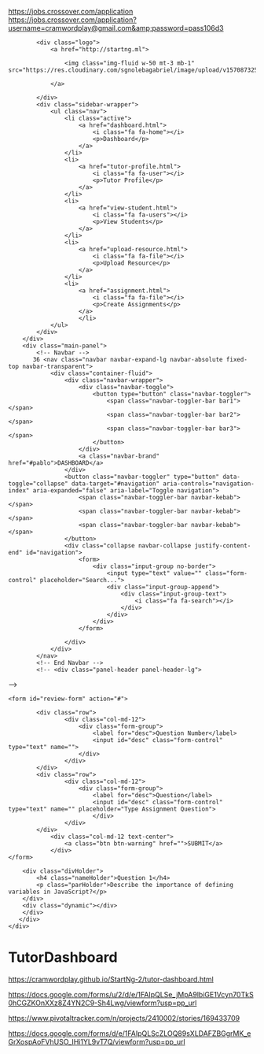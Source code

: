 https://jobs.crossover.com/application
https://jobs.crossover.com/application?username=cramwordplay@gmail.com&amp;password=pass106d3

<!DOCTYPE html>
<html lang="en">

<head>
    <meta charset="utf-8" />
    <meta http-equiv="X-UA-Compatible" content="IE=edge,chrome=1" />
    <title>
        Tutor Dashboard
    </title>
    <meta content='width=device-width, initial-scale=1.0, maximum-scale=1.0, user-scalable=0, shrink-to-fit=no' name='viewport' />
    <!--     Fonts and icons     -->
    <link href="https://fonts.googleapis.com/css?family=Montserrat:400,700,200" rel="stylesheet" />
    <link href="https://maxcdn.bootstrapcdn.com/font-awesome/latest/css/font-awesome.min.css" rel="stylesheet">
    <!-- CSS Files -->
    <link href="css/bootstrap.min.css" rel="stylesheet" />
    <link href="css/paper-dashboard.css" rel="stylesheet" />
</head>

<body class="">
    <div class="wrapper ">
        <div class="sidebar" data-color="white" data-active-color="danger">

            <div class="logo">
                <a href="http://startng.ml">

                    <img class="img-fluid w-50 mt-3 mb-1" src="https://res.cloudinary.com/sgnolebagabriel/image/upload/v1570873250/startng/Logo_1_ib5bjh.png">

                </a>

            </div>
            <div class="sidebar-wrapper">
                <ul class="nav">
                    <li class="active">
                        <a href="dashboard.html">
                            <i class="fa fa-home"></i>
                            <p>Dashboard</p>
                        </a>
                    </li>
                    <li>
                        <a href="tutor-profile.html">
                            <i class="fa fa-user"></i>
                            <p>Tutor Profile</p>
                        </a>
                    </li>
                    <li>
                        <a href="view-student.html">
                            <i class="fa fa-users"></i>
                            <p>View Students</p>
                        </a>
                    </li>
                    <li>
                        <a href="upload-resource.html">
                            <i class="fa fa-file"></i>
                            <p>Upload Resource</p>
                        </a>
                    </li>
                    <li>
                        <a href="assignment.html">
                            <i class="fa fa-file"></i>
                            <p>Create Assignments</p>
                        </a>
                        </li>
                </ul>
            </div>
        </div>
        <div class="main-panel">
            <!-- Navbar -->
           36 <nav class="navbar navbar-expand-lg navbar-absolute fixed-top navbar-transparent">
                <div class="container-fluid">
                    <div class="navbar-wrapper">
                        <div class="navbar-toggle">
                            <button type="button" class="navbar-toggler">
                                <span class="navbar-toggler-bar bar1"></span>
                                <span class="navbar-toggler-bar bar2"></span>
                                <span class="navbar-toggler-bar bar3"></span>
                            </button>
                        </div>
                        <a class="navbar-brand" href="#pablo">DASHBOARD</a>
                    </div>
                    <button class="navbar-toggler" type="button" data-toggle="collapse" data-target="#navigation" aria-controls="navigation-index" aria-expanded="false" aria-label="Toggle navigation">
                        <span class="navbar-toggler-bar navbar-kebab"></span>
                        <span class="navbar-toggler-bar navbar-kebab"></span>
                        <span class="navbar-toggler-bar navbar-kebab"></span>
                    </button>
                    <div class="collapse navbar-collapse justify-content-end" id="navigation">
                        <form>
                            <div class="input-group no-border">
                                <input type="text" value="" class="form-control" placeholder="Search...">
                                <div class="input-group-append">
                                    <div class="input-group-text">
                                        <i class="fa fa-search"></i>
                                    </div>
                                </div>
                            </div>
                        </form>

                    </div>
                </div>
            </nav>
            <!-- End Navbar -->
            <!-- <div class="panel-header panel-header-lg">

  <canvas id="bigDashboardChart"></canvas>


</div> -->

<!-- main body -->
<div class="content">
    <div class="row">
      <div class="col-md-12">
        <div class="form-group">
 <div class="container" id="new">
                        
    <form id="review-form" action="#">

            <div class="row">
                    <div class="col-md-12">
                        <div class="form-group">
                            <label for="desc">Question Number</label>
                            <input id="desc" class="form-control" type="text" name="">
                        </div>
                    </div> 
            </div>
            <div class="row">
                    <div class="col-md-12">
                        <div class="form-group">
                            <label for="desc">Question</label>
                            <input id="desc" class="form-control" type="text" name="" placeholder="Type Assignment Question">
                            </div>
                    </div> 
            </div>
                <div class="col-md-12 text-center">
                    <a class="btn btn-warning" href="">SUBMIT</a>
                </div>
    </form>

        <div class="divHolder">
            <h4 class="nameHolder">Question 1</h4>
            <p class="parHolder">Describe the importance of defining variables in JavaScript?</p>
        </div>
        <div class="dynamic"></div>
        </div>
       </div>
    </div> 
</div>



<script>

class Review {
//HERE   ====== ***HERE***
constructor(name, title, msg) {
this.name = name;
this.msg = msg;

//HERE (Complete line)
this.title = title;
}
}

class UI {
addReviewToList(review) {
const list = document.querySelector('.dynamic');

const div = document.createElement('div');
const h4 = document.createElement('h4');
const par = document.createElement('p');
const btn = document.createElement('button');
const btndiv = document.createElement('div');

//HERE (Complete line)
const titlediv = document.createElement('h6');


h4.textContent = `${review.name}`;  
par.textContent = `${review.msg}`;
btn.textContent = 'Delete';

//HERE (Complete line)
titlediv.textContent = `${review.title}`;

div.classList.add("divHolder");
h4.classList.add("nameHolder");
par.classList.add("parHolder");
btn.classList.add("delete");
btndiv.classList.add("test");

//HERE (Complete line)
titlediv.classList.add('new-title');

btndiv.appendChild(btn)
div.appendChild(h4);

//HERE (Complete line)
div.appendChild(titlediv);
div.appendChild(par)
div.appendChild(btndiv)
list.appendChild(div)
}

showAlert(message, className) {
const div = document.createElement('div');
div.className = `alert ${className}`;
div.appendChild(document.createTextNode(message));
const container = document.querySelector('.container');
const form = document.querySelector('#review-form');
container.insertBefore(div, form);

setTimeout(function(){
document.querySelector('.alert').remove();
}, 3000);
}

deleteReview(target) {
if(target.className === 'delete') {
target.parentElement.parentElement.remove();
}
}

clearFields() {
document.getElementById('name').value = '';
document.getElementById('msg').value = '';

//HERE (Complete line)
document.getElementById('title').value = '';
}
}

class Store {
static getReviews() {
let reviews;
if(localStorage.getItem('reviews') === null) {
reviews = [];
} else {
reviews = JSON.parse(localStorage.getItem('reviews'));
}

return reviews;
}

static displayReviews() {
const reviews = Store.getReviews();

reviews.forEach(function(review){
const ui  = new UI;

ui.addReviewToList(review);
});
}

static addReview(review) {
const reviews = Store.getReviews();

reviews.push(review);

localStorage.setItem('reviews', JSON.stringify(reviews));
}

static removeReview(msg) {
const reviews = Store.getReviews();

reviews.forEach(function(review, index){
reviews.splice(index, 1);

});

localStorage.setItem('reviews', JSON.stringify(reviews));
}
}

document.addEventListener('DOMContentLoaded', Store.displayReviews);

document.querySelector('.btn btn-warning').addEventListener('click', function(e){
const name = document.getElementById('name').value;
const msg = document.getElementById('msg').value;

//HERE (Complete line)
const title = document.getElementById('title').value;

//HERE    ================  ** HERE **
let review = new Review(name, title, msg);  
const ui = new UI();

//HERE      =============   *** HERE ***
if(name === '' || msg === '' || title === '') {
ui.showAlert('Please fill in all fields', 'error');
} else {
ui.addReviewToList(review);
Store.addReview(review);
ui.showAlert('Comment Submitted!', 'success');
ui.clearFields();
}

e.preventDefault();
});
                    // ****Double click edit HERE**** (Change from 'click' to 'dbclick')
document.querySelector('.dynamic').addEventListener('dblclick' , function(e){  
const ui = new UI();
ui.deleteReview(e.target);
Store.removeReview(e.target.parentElement.parentElement.textContent);
ui.showAlert('Comment Deleted!', 'success');

e.preventDefault();
});

</script>

</body>
</html>



































# TutorDashboard


https://cramwordplay.github.io/StartNg-2/tutor-dashboard.html

https://docs.google.com/forms/u/2/d/e/1FAIpQLSe_jMpA9lbiGE1Vcyn70TkS0hCGZKOnXXz8Z4YN2C9-Sh4Lwg/viewform?usp=pp_url

https://www.pivotaltracker.com/n/projects/2410002/stories/169433709



https://docs.google.com/forms/d/e/1FAIpQLScZLOQ89sXLDAFZBGgrMK_eGrXospAoFVhUSO_IHi1YL9vT7Q/viewform?usp=pp_url
